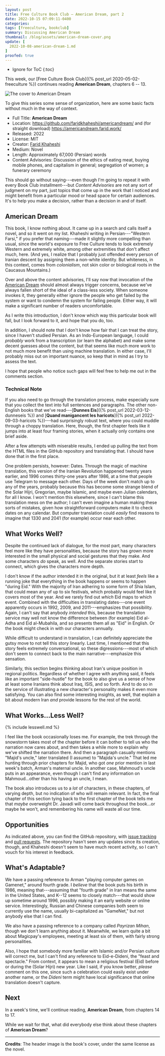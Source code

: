```yaml
---
layout: post
title: Free Culture Book Club — American Dream, part 2
date: 2022-10-15 07:09:11-0400
categories:
tags: [freeculture, bookclub]
summary: Discussing American Dream
thumbnail: /blog/assets/american-dream-cover.png
update: [
  2022-10-08-american-dream-1.md
]
proofed: true
---
```


* Ignore for ToC
{:toc}

This week, our [Free Culture Book Club]({% post_url 2020-05-02-freeculture %}) continues reading **American Dream**, chapters 6 -- 13.

![The cover to American Dream](/blog/assets/american-dream-cover.png "Unfortunately not something that I'd pick off the shelf, but still catches my interest")

To give this series some sense of organization, here are some basic facts without much in the way of context.

 * Full Title:  **American Dream**
 * Location:  <https://github.com/faridkhaheshi/americandream/> and (for straight download) <https://americandream.farid.work/>
 * Released:  2022
 * License:  MIT
 * Creator:  [Farid Khaheshi](https://farid.work/)
 * Medium:  Novel
 * Length:  Approximately 67,000 (Persian) words
 * Content Advisories:  Discussion of the ethics of eating meat, buying mobile phones, and capitalism in general; segregation of women; a funerary ceremony

This should go without saying---even though I'm going to repeat it with every Book Club installment---but *Content Advisories* are not any sort of judgment on my part, just topics that come up in the work that I noticed and might benefit from a particular mood or head space for certain audiences.  It's to help you make a decision, rather than a decision in and of itself.

## American Dream

This book, I know nothing about.  It came up in a search and calls itself a novel, and so it went on my list.  Khaheshi writing in Persian---"Western Farsi," if you prefer that naming---made it slightly more compelling than usual, since the world's exposure to Free Culture tends to look extremely Western and extremely white, among other extremities that don't affect much, here.  (And yes, I realize that I probably just offended every person of Iranian descent by assigning them a non-white identity.  But whiteness, in this context, comes from *colonialism*, not skin color or biological roots in the Caucasus Mountains.)

Over and above the content advisories, I'll say now that invocation of the [American Dream](https://en.wikipedia.org/wiki/American_Dream) should almost always trigger concerns, because we've always fallen short of the ideal of a class-less society.  When someone invokes it, they generally either ignore the people who get failed by the system or want to condemn the system for failing people.  Either way, it will make a significant number of readers uncomfortable.

As I write this introduction, I don't know which way this particular book will fall, but I look forward to it, and hope that you do, too.

In addition, I should note that I don't know how fair that I can treat the story, since I haven't studied Persian.  As an Indo-European language, I could *probably* work from a transcription (or learn the alphabet) and make some decent guesses about the content, but that seems like much more work to not much more benefit than using machine translation.  In either case, I'll probably miss out on important nuance, so keep that in mind as I try to assess the text.

I hope that people who notice such gaps will feel free to help me out in the comments section.

### Technical Note

If you also need to go through the translation process, make especially sure that you collect the text into full sentences and paragraphs.  The other non-English books that we've read---[**Dunnes Eis**]({% post_url 2022-03-12-dunneseis %}) and [**Quand manigancent les haricots**]({% post_url 2022-09-03-haricots %})---had surprisingly robust text, where you could muddle through a choppy translation.  Here, though, the first chapter feels like it jumps into at least four framing stories, when it actually only contains one brief aside.

After a few attempts with miserable results, I ended up pulling the text from the HTML files in the GitHub repository and translating that.  I should have done that in the first place.

One problem persists, however:  Dates.  Through the magic of machine translation, this version of the Iranian Revolution happened twenty years earlier, and 1996 comes thirty-one years after 1986, at a time that people use Telegram to message each other.  Days of the week don't match up to any of the years, probably because this has become some strange blend of the Solar Hijri, Gregorian, maybe Islamic, and maybe even Julian calendars, for all I know.  I won't mention this elsewhere, since I can't blame this translation mess on the author; I can't even imagine a human making these sorts of mistakes, given how straightforward computers make it to check dates on any calendar.  But computer translation could *easily* find reasons to imagine that 1330 and 2041 (for example) occur near each other.

## What Works Well?

Despite the continued lack of dialogue, for the most part, many characters feel more like they have personalities, because the story has grown more interested in the small physical and social gestures that they make.  And some characters *do* speak, as well.  And the separate stories start to connect, which gives the characters more depth.

I don't know if the author intended it in the original, but it at least *feels* like a running joke that everything in the book happens or seems to happen "during Eid."  With the majority of Iran adhering to some form of Shia Islam, that could mean any of up to six festivals, which probably would feel like it covers most of the year.  And we rarely find out *which* Eid maps to which event.  Combined with the difficulties in translating dates---one event apparently occurs in 1992, 2009, and 2011---emphasizes that possibility.  Again, I can't say that anybody *intended* this, because the translation service may well not know the difference between (for example) Eid al-Adha and Eid al-Mubahila, and so presents them all as "Eid" in English.  Or the book might check in with our characters annually.

While difficult to understand in translation, I can definitely appreciate the gutsy move to not tell this story linearly.  Last time, I mentioned that this story feels extremely conversational, so these digressions---most of which don't seem to connect back to the main narrative---emphasize this sensation.

Similarly, this section begins thinking about Iran's unique position in regional politics.  Regardless of whether I agree with anything said, it feels like an important "side-hustle" for the book to also give us a sense of how at least some Iranians think about Iraq, ISIS, and so forth.  And to do so in the service of illustrating a new character's personality makes it even more satisfying.  You can also find some interesting insights, as well, that explain a bit about modern Iran *and* provide lessons for the rest of the world.

## What Works...Less Well?

{% include lesswell.md %}

I feel like the book occasionally loses me.  For example, the trek through the snowstorm takes most of the chapter before it can bother to tell us who the narration now cares about, and then takes a while more to explain why we've shifted the narration there.  And then a paragraph casually mentions "Majid's uncle," later translated (I assume) to "Majida's uncle."  That led me hunting through prior chapters for Majid, who got *one* prior mention in last week's batch, Arman's maternal uncle.  In another case, Mahmoud's uncle puts in an appearance, even though I can't find any information on Mahmoud...other than his having an uncle, I mean.

The book also introduces us to a *lot* of characters, in these chapters, of varying depth, but no indication of who will remain relevant.  In fact, the final chapter of this section tying back to the first chapter of the book tells me that *maybe* overweight Dr. Javadi will come back throughout the book...or maybe he won't, and remembering his name will waste all our time.

## Opportunities

As indicated above, you can find the GitHub repository, with [issue tracking](https://github.com/faridkhaheshi/americandream/issues) and [pull requests](https://github.com/faridkhaheshi/americandream/pulls).  The repository hasn't seen any updates since its creation, though, and Khaheshi doesn't seem to have much recent activity, so I can't vouch for his interest in feedback.

## What's Adaptable?

We have a passing reference to Arman "playing computer games on Gamenet," around fourth grade.  I *believe* that the book puts his birth in 1986, meaning that---assuming that "fourth grade" in Iran means the same in the United States, and K--12 seems to closely match---that would show up sometime around 1996, possibly making it an early website or online service.  Interestingly, Russian and Chinese companies both seem to currently use the name, usually bi-capitalized as "GameNet," but not anybody else that I can find.

We also have a passing reference to a company called *Payrizan Mihan*, though we don't learn anything about it.  Meanwhile, we learn quite a bit about Magicpay's employees, meeting at least six of them, with fairly strong personalities.

Also, I hope that somebody more familiar with Islamic and/or Persian culture will correct me, but I can't find any reference to Eid-e-Dideni, the "feast and spectacle."  From context, it appears to mean a religious festival (Eid) before or during the (Solar Hijri) new year.  Like I said, if you know better, *please* comment on this one, since such a celebration could easily exist under another name, or the *Dideni* term might have local significance that online translation doesn't capture.

## Next

In a week's time, we'll continue reading, **American Dream**, from chapters 14 to 17.

While we wait for that, what did everybody else think about these chapters of **American Dream**?

* * *

**Credits**:  The header image is the book's cover, under the same license as the novel.
